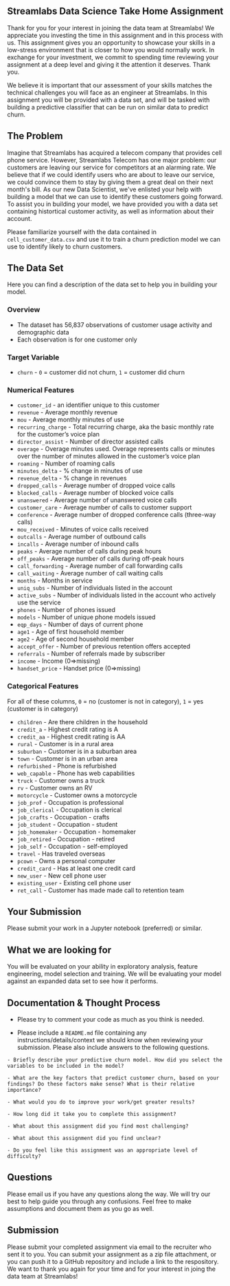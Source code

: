 ## Streamlabs Data Science Take Home Assignment

Thank for you for your interest in joining the data team at Streamlabs! We appreciate you investing the time in this assignment and in this process with us. This assignment gives you an opportunity to showcase your skills in a low-stress environment that is closer to how you would normally work. In exchange for your investment, we commit to spending time reviewing your assignment at a deep level and giving it the attention it deserves. Thank you.

We believe it is important that our assessment of your skills matches the technical challenges you will face as an engineer at Streamlabs. In this assignment you will be provided with a data set, and will be tasked with building a predictive classifier that can be run on similar data to predict churn.

## The Problem

Imagine that Streamlabs has acquired a telecom company that provides cell phone service. However, Streamlabs Telecom has one major problem: our customers are leaving our service for competitors at an alarming rate. We believe that if we could identify users who are about to leave our service, we could convince them to stay by giving them a great deal on their next month's bill. As our new Data Scientist, we've enlisted your help with building a model that we can use to identify these customers going forward. To assist you in building your model, we have provided you with a data set containing histortical customer activity, as well as information about their account.

Please familiarize yourself with the data contained in `cell_customer_data.csv` and use it to train a churn prediction model we can use to identify likely to churn customers.

## The Data Set

Here you can find a description of the data set to help you in building your model.

### Overview
- The dataset has 56,837 observations of customer usage activity and demographic data
- Each observation is for one customer only

### Target Variable

- `churn` - `0` = customer did not churn, `1` = customer did churn

### Numerical Features

- `customer_id` - an identifier unique to this customer
- `revenue` - Average monthly revenue
- `mou` - Average monthly minutes of use
- `recurring_charge` -  Total recurring charge, aka the basic monthly rate for the customer’s voice plan
- `director_assist` - Number of director assisted calls
- `overage` - Overage minutes used. Overage represents calls or minutes over the number of minutes allowed in the customer’s voice plan
- `roaming` - Number of roaming calls
- `minutes_delta` - % change in minutes of use
- `revenue_delta` - % change in revenues
- `dropped_calls` - Average number of dropped voice calls
- `blocked_calls` - Average number of blocked voice calls
- `unanswered` - Average number of unanswered voice calls
- `customer_care` - Average number of calls to customer support
- `conference` - Average number of dropped conference calls (three-way calls)
- `mou_received` - Minutes of voice calls received
- `outcalls` - Average number of outbound calls
- `incalls` - Average number of inbound calls
- `peaks` - Average number of calls during peak hours
- `off_peaks` - Average number of calls during off-peak hours
- `call_forwarding` - Average number of call forwarding calls
- `call_waiting` - Average number of call waiting calls
- `months` - Months in service
- `uniq_subs` - Number of individuals listed in the account
- `active_subs` - Number of individuals listed in the account who actively use the service
- `phones` - Number of phones issued
- `models` - Number of unique phone models issued
- `eqp_days` - Number of days of current phone
- `age1` - Age of first household member
- `age2` - Age of second household member
- `accept_offer` - Number of previous retention offers accepted
- `referrals` - Number of referrals made by subscriber
- `income` - Income (0=>missing)
- `handset_price` - Handset price (0=>missing)

### Categorical Features

For all of these columns, `0` = no (customer is not in category), `1` = yes (customer is in category)

- `children` - Are there children in the household 
- `credit_a` - Highest credit rating is A 
- `credit_aa` - Highest credit rating is AA 
- `rural` - Customer is in a rural area 
- `suburban` - Customer is in a suburban area 
- `town` - Customer is in an urban area 
- `refurbished` - Phone is refurbished 
- `web_capable` - Phone has web capabilities 
- `truck` - Customer owns a truck 
- `rv` - Customer owns an RV 
- `motorcycle` - Customer owns a motorcycle
- `job_prof` - Occupation is professional
- `job_clerical` - Occupation is clerical
- `job_crafts` - Occupation - crafts
- `job_student` - Occupation - student
- `job_homemaker` - Occupation - homemaker
- `job_retired` - Occupation - retired
- `job_self` - Occupation - self-employed
- `travel` - Has traveled overseas
- `pcown` - Owns a personal computer
- `credit_card` - Has at least one credit card
- `new_user` - New cell phone user
- `existing_user` - Existing cell phone user
- `ret_call` - Customer has made made call to retention team

## Your Submission

Please submit your work in a Jupyter notebook (preferred) or similar.

## What we are looking for

You will be evaluated on your ability in exploratory analysis, feature engineering, model selection and training. We will be evaluating your model against an expanded data set to see how it performs.

## Documentation & Thought Process

- Please try to comment your code as much as you think is needed.

- Please include a `README.md` file containing any instructions/details/context we should know when reviewing your submission. Please also include answers to the following questions.

```
- Briefly describe your predictive churn model. How did you select the variables to be included in the model?

- What are the key factors that predict customer churn, based on your findings? Do these factors make sense? What is their relative importance?

- What would you do to improve your work/get greater results?

- How long did it take you to complete this assignment?

- What about this assignment did you find most challenging?

- What about this assignment did you find unclear?

- Do you feel like this assignment was an appropriate level of difficulty?
```

## Questions

Please email us if you have any questions along the way. We will try our best to help guide you through any confusions. Feel free to make assumptions and document them as you go as well.

## Submission

Please submit your completed assignment via email to the recruiter who sent it to you. You can submit your assignment as a zip file attachment, or you can push it to a GitHub repository and include a link to the respository. We want to thank you again for your time and for your interest in joing the data team at Streamlabs!
